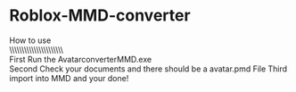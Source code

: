 # Roblox-MMD-converter
How to use                                                                                                                                                                         
\\\\\\\\\\\\\\\\\\\\\\\\\\\\\\\\\\\\\\\\\\\                                                                                                                                         
  First Run the AvatarconverterMMD.exe                                                                                                                                             
  Second Check your documents and there should be a avatar.pmd File 
  Third import into MMD and your done!
